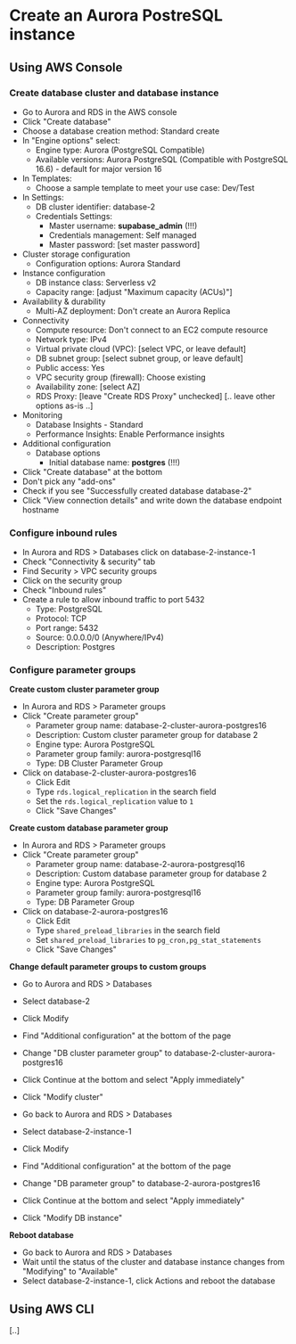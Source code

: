 # Create an Aurora PostreSQL instance

## Using AWS Console

### Create database cluster and database instance

- Go to Aurora and RDS in the AWS console
- Click "Create database"
- Choose a database creation method: Standard create
- In "Engine options" select:
  - Engine type: Aurora (PostgreSQL Compatible)
  - Available versions: Aurora PostgreSQL (Compatible with PostgreSQL 16.6) - default for major version 16
- In Templates:
  - Choose a sample template to meet your use case: Dev/Test
- In Settings:
  - DB cluster identifier: database-2
  - Credentials Settings:
    - Master username: **supabase_admin** (!!!)
    - Credentials management: Self managed
    - Master password: [set master password]
- Cluster storage configuration
  - Configuration options: Aurora Standard
- Instance configuration
  - DB instance class: Serverless v2
  - Capacity range: [adjust "Maximum capacity (ACUs)"]
- Availability & durability
  - Multi-AZ deployment: Don't create an Aurora Replica
- Connectivity
  - Compute resource: Don't connect to an EC2 compute resource
  - Network type: IPv4
  - Virtual private cloud (VPC): [select VPC, or leave default]
  - DB subnet group: [select subnet group, or leave default]
  - Public access: Yes
  - VPC security group (firewall): Choose existing
  - Availability zone: [select AZ]
  - RDS Proxy: [leave "Create RDS Proxy" unchecked]
[.. leave other options as-is ..]
- Monitoring
  - Database Insights - Standard
  - Performance Insights: Enable Performance insights
- Additional configuration
  - Database options
    - Initial database name: **postgres** (!!!)
- Click "Create database" at the bottom
- Don't pick any "add-ons"
- Check if you see "Successfully created database database-2"
- Click "View connection details" and write down the database endpoint hostname

### Configure inbound rules

- In Aurora and RDS > Databases click on database-2-instance-1
- Check "Connectivity & security" tab
- Find Security > VPC security groups
- Click on the security group
- Check "Inbound rules"
- Create a rule to allow inbound traffic to port 5432
  - Type: PostgreSQL
  - Protocol: TCP
  - Port range: 5432
  - Source: 0.0.0.0/0 (Anywhere/IPv4)
  - Description: Postgres

### Configure parameter groups

**Create custom cluster parameter group**

- In Aurora and RDS > Parameter groups
- Click "Create parameter group"
  - Parameter group name: database-2-cluster-aurora-postgres16
  - Description: Custom cluster parameter group for database 2
  - Engine type: Aurora PostgreSQL
  - Parameter group family: aurora-postgresql16
  - Type: DB Cluster Parameter Group
- Click on database-2-cluster-aurora-postgres16
  - Click Edit
  - Type `rds.logical_replication` in the search field
  - Set the `rds.logical_replication` value to `1`
  - Click "Save Changes"

**Create custom database parameter group**

- In Aurora and RDS > Parameter groups
- Click "Create parameter group"
  - Parameter group name: database-2-aurora-postgresql16
  - Description: Custom database parameter group for database 2
  - Engine type: Aurora PostgreSQL
  - Parameter group family: aurora-postgresql16
  - Type: DB Parameter Group
- Click on database-2-aurora-postgres16
  - Click Edit
  - Type `shared_preload_libraries` in the search field
  - Set `shared_preload_libraries` to `pg_cron,pg_stat_statements`
  - Click "Save Changes"

**Change default parameter groups to custom groups**

- Go to Aurora and RDS > Databases
- Select database-2
- Click Modify
- Find "Additional configuration" at the bottom of the page
- Change "DB cluster parameter group" to database-2-cluster-aurora-postgres16
- Click Continue at the bottom and select "Apply immediately"
- Click "Modify cluster"

- Go back to Aurora and RDS > Databases
- Select database-2-instance-1
- Click Modify
- Find "Additional configuration" at the bottom of the page
- Change "DB parameter group" to database-2-aurora-postgres16
- Click Continue at the bottom and select "Apply immediately"
- Click "Modify DB instance"

**Reboot database**

- Go back to Aurora and RDS > Databases
- Wait until the status of the cluster and database instance changes from "Modifying" to "Available"
- Select database-2-instance-1, click Actions and reboot the database

## Using AWS CLI

[..]
